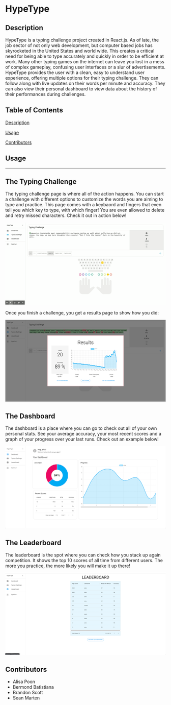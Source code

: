 # HypeType

## Description

HypeType is a typing challenge project created in React.js. As of late, the job sector of not only web development, but computer based jobs has skyrocketed in the United States and world wide. This creates a critical need for being able to type accurately and quickly in order to be efficient at work. Many other typing games on the internet can leave you lost in a mess of complex gameplay, confusing user interfaces or a slur of advertisements. HypeType provides the user with a clean, easy to understand user experience, offering multiple options for their typing challenge. They can follow along with live updates on their words per minute and accuracy. They can also view their personal dashboard to view data about the history of their performances during challenges. 

## Table of Contents

[Description](#Description)

[Usage](#Usage)

[Contributors](#Contributors)

## Usage

___

## The Typing Challenge

The typing challenge page is where all of the action happens. You can start a challenge with different options to customize the words you are aiming to type and practice. This page comes with a keybaord and fingers that even tell you which key to type, with which finger! You are even allowed to delete and retry missed characters. Check it out in action below! 

![screenshot](./assets/images/HypeType.gif)

Once you finish a challenge, you get a results page to show how you did:

![screenshot](./assets/images/Results.png)

## The Dashboard

The dashboard is a place where you can go to check out all of your own personal stats. See your average accuracy, your most recent scores and a graph of your progress over your last runs. Check out an example below!

![screenshot](./assets/images/Dashboard.png)

## The Leaderboard

The leaderboard is the spot where you can check how you stack up again competition. It shows the top 10 scores of all time from different users. The more you practice, the more likely you will make it up there!

![screenshot](./assets/images/Leaderboard.png)

## Contributors

* Alisa Poon
* Bermond Batistiana
* Brandon Scott
* Sean Marten
